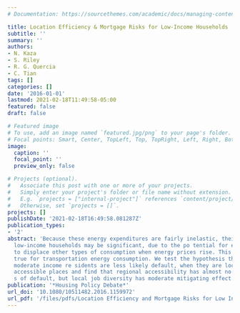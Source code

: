 ```yaml
---
# Documentation: https://sourcethemes.com/academic/docs/managing-content/

title: Location Efficiency & Mortgage Risks for Low-Income Households
subtitle: ''
summary: ''
authors:
- N. Kaza
- S. Riley
- R. G. Quercia
- C. Tian
tags: []
categories: []
date: '2016-01-01'
lastmod: 2021-02-18T11:49:58-05:00
featured: false
draft: false

# Featured image
# To use, add an image named `featured.jpg/png` to your page's folder.
# Focal points: Smart, Center, TopLeft, Top, TopRight, Left, Right, BottomLeft, Bottom, BottomRight.
image:
  caption: ''
  focal_point: ''
  preview_only: false

# Projects (optional).
#   Associate this post with one or more of your projects.
#   Simply enter your project's folder or file name without extension.
#   E.g. `projects = ["internal-project"]` references `content/project/deep-learning/index.md`.
#   Otherwise, set `projects = []`.
projects: []
publishDate: '2021-02-18T16:49:58.081287Z'
publication_types:
- '2'
abstract: 'Because these energy expenditures are fairly inelastic, their effects on
  low-income households may be significant, due to the po tential for energy consumption
  to displace other types of consumption when energy prices rise. This is particularly
  true for transportation energy consumption. We test the hypothesis that low and
  moderate income re sidents are less likely default, when they are located in more
  accessible places and find that regional accessibility has almost no effect on risk
  s of default, but local job diversity has moderate mitigating effect. '
publication: '*Housing Policy Debate*'
url_doi: '10.1080/10511482.2016.1159972'
url_pdf: '/files/pdfs/Location Efficiency and Mortgage Risks for Low Income Households.pdf'
---
```

